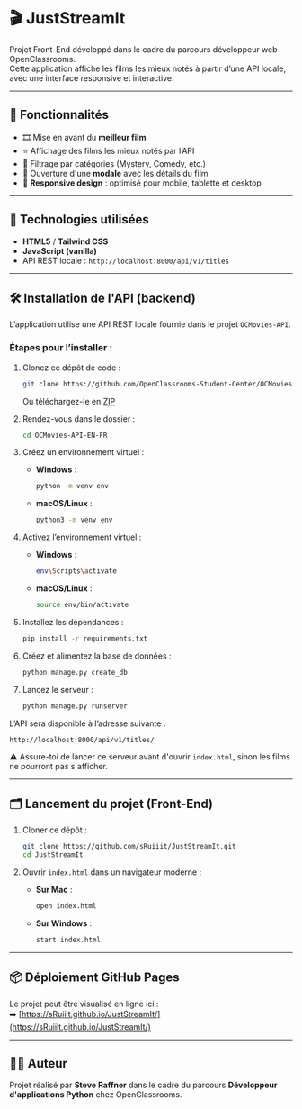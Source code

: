 # 🎬 JustStreamIt

Projet Front-End développé dans le cadre du parcours développeur web OpenClassrooms.  
Cette application affiche les films les mieux notés à partir d’une API locale, avec une interface responsive et interactive.

---

## 🚀 Fonctionnalités

- 🎞️ Mise en avant du **meilleur film**
- ⭐ Affichage des films les mieux notés par l’API
- 🔎 Filtrage par catégories (Mystery, Comedy, etc.)
- 🔁 Ouverture d'une **modale** avec les détails du film
- 📱 **Responsive design** : optimisé pour mobile, tablette et desktop

---

## 🧰 Technologies utilisées

- **HTML5** / **Tailwind CSS**
- **JavaScript (vanilla)**
- API REST locale : `http://localhost:8000/api/v1/titles`

---

## 🛠️ Installation de l'API (backend)

L’application utilise une API REST locale fournie dans le projet `OCMovies-API`.

### Étapes pour l’installer :

1. Clonez ce dépôt de code :
   ```bash
   git clone https://github.com/OpenClassrooms-Student-Center/OCMovies-API-EN-FR.git
   ```
   Ou téléchargez-le en [ZIP](https://github.com/OpenClassrooms-Student-Center/OCMovies-API-EN-FR/archive/refs/heads/master.zip)

2. Rendez-vous dans le dossier :
   ```bash
   cd OCMovies-API-EN-FR
   ```

3. Créez un environnement virtuel :

   - **Windows** :
     ```bash
     python -m venv env
     ```
   - **macOS/Linux** :
     ```bash
     python3 -m venv env
     ```

4. Activez l’environnement virtuel :

   - **Windows** :
     ```bash
     env\Scripts\activate
     ```
   - **macOS/Linux** :
     ```bash
     source env/bin/activate
     ```

5. Installez les dépendances :
   ```bash
   pip install -r requirements.txt
   ```

6. Créez et alimentez la base de données :
   ```bash
   python manage.py create_db
   ```

7. Lancez le serveur :
   ```bash
   python manage.py runserver
   ```

L’API sera disponible à l’adresse suivante :
```
http://localhost:8000/api/v1/titles/
```

⚠️ Assure-toi de lancer ce serveur avant d'ouvrir `index.html`, sinon les films ne pourront pas s'afficher.

---

## 🗂️ Lancement du projet (Front-End)

1. Cloner ce dépôt :
   ```bash
   git clone https://github.com/sRuiiit/JustStreamIt.git
   cd JustStreamIt
   ```

2. Ouvrir `index.html` dans un navigateur moderne :

   - **Sur Mac** :
     ```bash
     open index.html
     ```

   - **Sur Windows** :
     ```bash
     start index.html
     ```

---

## 📦 Déploiement GitHub Pages

Le projet peut être visualisé en ligne ici :  
➡️ [https://sRuiiit.github.io/JustStreamIt/](https://sRuiiit.github.io/JustStreamIt/)

---

## 🧑‍💻 Auteur

Projet réalisé par **Steve Raffner** dans le cadre du parcours **Développeur d'applications Python** chez OpenClassrooms.
